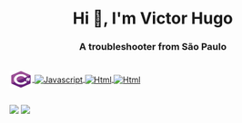 <h1 align="center">Hi 👋, I'm Victor Hugo</h1>
<h3 align="center">A troubleshooter from São Paulo</h3>

<div align="center">
  <a href="https://github.com/tvectorr">
  <!-- <img src="https://github-readme-stats.vercel.app/api?username=tvectorr&show_icons=true&theme=dark&include_all_commits=true&count_private=true"/> -->
</div>

<div style="display: inline_block"><br>
  <img align="center" alt="Csharp" height="30" width="40" src="https://raw.githubusercontent.com/devicons/devicon/master/icons/csharp/csharp-original.svg">
  <img align="center" alt="Javascript" height="30" width="40" src="https://cdn.jsdelivr.net/gh/devicons/devicon/icons/javascript/javascript-original.svg">
  <!-- img align="center" alt="Html" height="30" width="40" src="https://cdn.jsdelivr.net/gh/devicons/devicon/icons/typescript/typescript-original.svg" / -->
  <img align="center" alt="Html" height="30" width="40" src="https://cdn.jsdelivr.net/gh/devicons/devicon/icons/html5/html5-original.svg">
  <img align="center" alt="Html" height="30" width="40" src="https://cdn.jsdelivr.net/gh/devicons/devicon/icons/css3/css3-original.svg" />
  <!-- img align="center" alt="Html" height="30" width="40" src="https://cdn.jsdelivr.net/gh/devicons/devicon/icons/nodejs/nodejs-plain.svg" / -->
          
          
          
                 
</div>

##

<div>
  <a href = "mailto:hjacobwss@gmail.com"><img src="https://img.shields.io/badge/-Gmail-%23333?style=for-the-badge&logo=gmail&logoColor=white" target="_blank"></a>
  <a href="https://www.linkedin.com/in/victorjacobowski" target="_blank"><img src="https://img.shields.io/badge/-LinkedIn-%230077B5?style=for-the-badge&logo=linkedin&logoColor=white" target="_blank"></a> 
  
</div>
